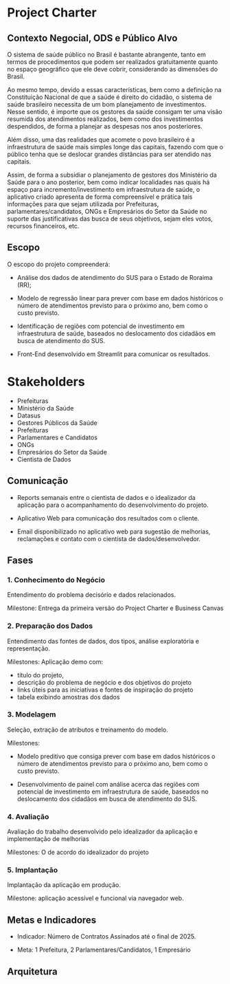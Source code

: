 # Project Charter

## Contexto Negocial, ODS e Público Alvo

O sistema de saúde público no Brasil é bastante abrangente, tanto em termos de procedimentos que podem ser realizados gratuitamente quanto no espaço geográfico que ele deve cobrir, considerando as dimensões do Brasil. 

Ao mesmo tempo, devido a essas características, bem como a definição na Constituição Nacional de que a saúde é direito do cidadão, o sistema de saúde brasileiro necessita de um bom planejamento de investimentos. Nesse sentido, é importe que os gestores da saúde consigam ter uma visão resumida dos atendimentos realizados, bem como dos investimentos despendidos, de forma a planejar as despesas nos anos posteriores.

Além disso, uma das realidades que acomete o povo brasileiro é a infraestrutura de saúde mais simples longe das capitais, fazendo com que o público tenha que se deslocar grandes distâncias para ser atendido nas capitais. 

Assim, de forma a subsidiar o planejamento de gestores dos Ministério da Saúde para o ano posterior, bem como indicar localidades nas quais há espaço para incremento/investimento em infraestrutura de saúde, o aplicativo criado apresenta de forma compreensível e prática tais informações para que sejam utilizada por Prefeituras, parlamentares/candidatos, ONGs e Empresários do Setor da Saúde no suporte das justificativas das busca de seus objetivos, sejam eles votos, recursos financeiros, etc.

## Escopo

O escopo do projeto compreenderá:

* Análise dos dados de atendimento do SUS para o Estado de Roraima (RR); 

* Modelo de regressão linear para prever com base em dados históricos o número de atendimentos previsto para o próximo ano, bem como o custo previsto.

* Identificação de regiões com potencial de investimento em infraestrutura de saúde, baseados no deslocamento dos cidadãos em busca de atendimento do SUS.

* Front-End desenvolvido em Streamlit para comunicar os resultados.

# Stakeholders

* Prefeituras 
* Ministério da Saúde 
* Datasus
* Gestores Públicos da Saúde 
* Prefeituras
* Parlamentares e Candidatos 
* ONGs
* Empresários do Setor da Saúde
* Cientista de Dados

## Comunicação

* Reports semanais entre o cientista de dados e o idealizador da aplicação para o acompanhamento do desenvolvimento do projeto.

* Aplicativo Web para comunicação dos resultados com o cliente.

* Email disponibilizado no aplicativo web para sugestão de melhorias, reclamações e contato com o cientista de dados/desenvolvedor.

## Fases

### 1. Conhecimento do Negócio

Entendimento do problema decisório e dados relacionados.

Milestone: Entrega da primeira versão do Project Charter e Business Canvas

### 2. Preparação dos Dados

Entendimento das fontes de dados, dos tipos, análise exploratória e representação.

Milestones: Aplicação demo com:

* título do projeto, 
* descrição do problema de negócio e dos objetivos do projeto 
* links úteis para as iniciativas e fontes de inspiração do projeto 
* tabela exibindo amostras dos dados

### 3. Modelagem

Seleção, extração de atributos e treinamento do modelo.

Milestones: 

* Modelo preditivo que consiga prever com base em dados históricos o número de atendimentos previsto para o próximo ano, bem como o custo previsto.

* Desenvolvimento de painel com análise acerca das regiões com potencial de investimento em infraestrutura de saúde, baseados no deslocamento dos cidadãos em busca de atendimento do SUS.

### 4. Avaliação

Avaliação do trabalho desenvolvido pelo idealizador da aplicação e implementação de melhorias

Milestones: O de acordo do idealizador do projeto 


### 5. Implantação

Implantação da aplicação em produção.

Milestone: aplicação acessível e funcional via navegador web.


## Metas e Indicadores

*  Indicador: Número de Contratos Assinados até o final de 2025.

  * Meta: 1 Prefeitura,  2 Parlamentares/Candidatos, 1 Empresário


## Arquitetura
